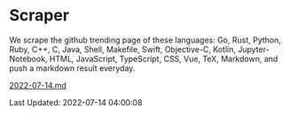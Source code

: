 # Scraper

We scrape the github trending page of these languages: Go, Rust, Python, Ruby, C++, C, Java, Shell, Makefile, Swift, Objective-C, Kotlin, Jupyter-Notebook, HTML, JavaScript, TypeScript, CSS, Vue, TeX, Markdown, and push a markdown result everyday.

[2022-07-14.md](https://github.com/yangwenmai/github-trending-backup/blob/master/2022-07-14.md)

Last Updated: 2022-07-14 04:00:08